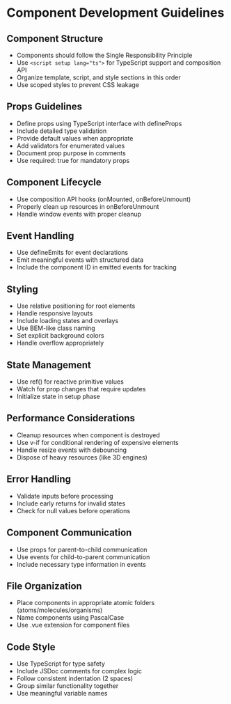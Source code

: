 # Component Development Guidelines

## Component Structure
- Components should follow the Single Responsibility Principle
- Use `<script setup lang="ts">` for TypeScript support and composition API
- Organize template, script, and style sections in this order
- Use scoped styles to prevent CSS leakage

## Props Guidelines
- Define props using TypeScript interface with defineProps
- Include detailed type validation
- Provide default values when appropriate
- Add validators for enumerated values
- Document prop purpose in comments
- Use required: true for mandatory props

## Component Lifecycle
- Use composition API hooks (onMounted, onBeforeUnmount)
- Properly clean up resources in onBeforeUnmount
- Handle window events with proper cleanup

## Event Handling
- Use defineEmits for event declarations
- Emit meaningful events with structured data
- Include the component ID in emitted events for tracking

## Styling
- Use relative positioning for root elements
- Handle responsive layouts
- Include loading states and overlays
- Use BEM-like class naming
- Set explicit background colors
- Handle overflow appropriately

## State Management
- Use ref() for reactive primitive values
- Watch for prop changes that require updates
- Initialize state in setup phase

## Performance Considerations
- Cleanup resources when component is destroyed
- Use v-if for conditional rendering of expensive elements
- Handle resize events with debouncing
- Dispose of heavy resources (like 3D engines)

## Error Handling
- Validate inputs before processing
- Include early returns for invalid states
- Check for null values before operations

## Component Communication
- Use props for parent-to-child communication
- Use events for child-to-parent communication
- Include necessary type information in events

## File Organization
- Place components in appropriate atomic folders (atoms/molecules/organisms)
- Name components using PascalCase
- Use .vue extension for component files

## Code Style
- Use TypeScript for type safety
- Include JSDoc comments for complex logic
- Follow consistent indentation (2 spaces)
- Group similar functionality together
- Use meaningful variable names
